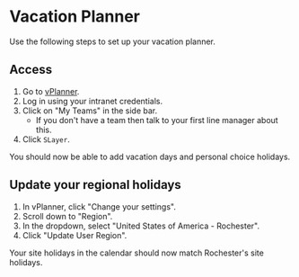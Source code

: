 # Vacation Planner

Use the following steps to set up your vacation planner.

## Access
   1. Go to [vPlanner](https://vplanner.dst.ibm.com/login).
   2. Log in using your intranet credentials.
   3. Click on "My Teams" in the side bar.
      * If you don't have a team then talk to your first line manager about this.
   4. Click `SLayer`.

You should now be able to add vacation days and personal choice holidays.

## Update your regional holidays
   1. In vPlanner, click "Change your settings".
   1. Scroll down to "Region".
   1. In the dropdown, select "United States of America - Rochester".
   1. Click "Update User Region".

Your site holidays in the calendar should now match Rochester's site holidays.
